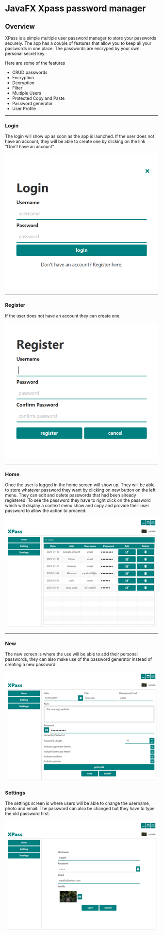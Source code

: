 # JavaFX Xpass password manager

## Overview

<p>
	XPass is a simple multiple user password manager to store your passwords securely. The app has a couple of features that allow you to keep all your passwords in one place. The passwords are encryped by your own personal secret key.
</p>

<p>Here are some of the features</p>

<ul>
	<li>CRUD passwords</li>
	<li>Encryption</li>
	<li>Decryption</li>
	<li>Filter</li>
	<li>Multiple Users</li>
	<li>Protected Copy and Paste</li>	
	<li>Password generator</li>	
	<li>User Profile</li>	
</ul>


***

### Login

<p>
	The login will show up as soon as the app is launched. If the user does not have an account, they will be able to create one by clicking on the link "Don't have an account"
</p>

![](screenshots/login.png)

***

### Register

<p>
	If the user does not have an account they can create one.
</p>

![](screenshots/register.png)

***

### Home

<p>
	Once the user is logged in the home screen will show up. They will be able to store whatever password they want by clicking on new button on the left menu. They can edit and delete passwords that had been already registered. To see the password they have to right click on the password which will display a context menu show and copy and provide their user password to allow the action to proceed.
	
</p>

![](screenshots/home.png)

*** 


### New

<p>
	The new screen is where the use will be able to add their personal passwords, they can also make use of the password generator instead of creating a new password.	
</p>

![](screenshots/new.png)


### Settings

<p>
	The settings screen is where users will be able to change the username, photo and email. The password can also be changed but they have to type the old password first.
</p>

![](screenshots/settings.png)








